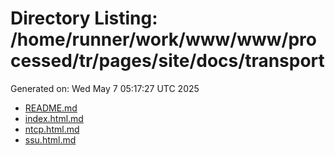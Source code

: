 # Directory Listing: /home/runner/work/www/www/processed/tr/pages/site/docs/transport
Generated on: Wed May  7 05:17:27 UTC 2025

- [README.md](README.md)
- [index.html.md](index.html.md)
- [ntcp.html.md](ntcp.html.md)
- [ssu.html.md](ssu.html.md)
